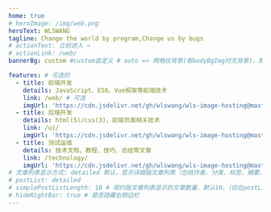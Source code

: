 ```yaml
---
home: true
# heroImage: /img/web.png
heroText: WLSWANG
tagline: Change the world by program,Change us by bugs
# actionText: 立刻进入 →
# actionLink: /web/
bannerBg: custom #custom自定义 # auto => 网格纹背景(有bodyBgImg时无背景)，默认 | none => 无 | '大图地址' | background: 自定义背景样式       提示：如发现文本颜色不适应你的背景时可以到palette.styl修改$bannerTextColor变量

features: # 可选的
  - title: 前端开发
    details: JavaScript、ES6、Vue框架等前端技术
    link: /web/ # 可选
    imgUrl: 'https://cdn.jsdelivr.net/gh/wlswang/wls-image-hosting@master/wls-vdoing-blog-image/ui.fc3qqy7s7ww.webp' # 可选
  - title: 后端开发
    details: html(5)/css(3)，前端页面相关技术
    link: /ui/
    imgUrl: 'https://cdn.jsdelivr.net/gh/wlswang/wls-image-hosting@master/wls-vdoing-blog-image/web.7ixuza5q7zw0.webp'
  - title: 测试运维
    details: 技术文档、教程、技巧、总结等文章
    link: /technology/
    imgUrl: 'https://cdn.jsdelivr.net/gh/wlswang/wls-image-hosting@master/wls-vdoing-blog-image/other.w45rvdkaxa.webp'
# 文章列表显示方式: detailed 默认，显示详细版文章列表（包括作者、分类、标签、摘要、分页等）| simple => 显示简约版文章列表（仅标题和日期）| none 不显示文章列表
# postList: detailed
# simplePostListLength: 10 # 简约版文章列表显示的文章数量，默认10。（仅在postList设置为simple时生效）
# hideRightBar: true # 是否隐藏右侧边栏
---
```


<!-- 小熊猫 -->

<!-- <img src="https://cdn.jsdelivr.net/gh/wlswang/wls-image-hosting@master/wls-vdoing-blog-image/panda-waving.3vm40d9rtfu0.webp" class="panda no-zoom" style="width: 130px;height: 115px;opacity: 0.8;margin-bottom: -4px;padding-bottom:0;position: fixed;bottom: 0;left: 0.5rem;z-index: 1;"> -->

<!--
## 关于

### 📚Blog
这是一个兼具博客文章、知识管理、文档查找的个人网站，主要内容是Web前端技术。如果你喜欢这个博客&主题欢迎到[GitHub](https://github.com/xugaoyi/vuepress-theme-vdoing)点个Star、获取源码，或者交换[友链](/friends/) ( •̀ ω •́ )✧

### 🎨Theme
本站主题是根据[VuePress](https://vuepress.vuejs.org/zh/)的默认主题修改而成。取名`Vdoing`(维度)，旨在轻松打造一个`结构化`与`碎片化`并存的个人在线知识库&博客，让你的知识海洋像一本本书一样清晰易读。配合多维索引，让每一个知识点都可以快速定位！ 更多[详情](https://github.com/xugaoyi/vuepress-theme-vdoing)。

<a href="https://github.com/xugaoyi/vuepress-theme-vdoing" target="_blank"><img src='https://img.shields.io/github/stars/xugaoyi/vuepress-theme-vdoing' alt='GitHub stars' class="no-zoom"></a>
<a href="https://github.com/xugaoyi/vuepress-theme-vdoing" target="_blank"><img src='https://img.shields.io/github/forks/xugaoyi/vuepress-theme-vdoing' alt='GitHub forks' class="no-zoom"></a>

</br>


## 特色功能
博客部分特色功能介绍

#### 一站式技术搜索

   博客内容中包含部分技术教程，可以利用搜索框快速搜索到相关文档，即使博客中没有的，你还可以选择最下方的 `在XXX中搜索“xxx”` 快速到达你想要找的内容。

#### 深色模式与阅读模式
关爱程序员，保护视力，点击右下角的主题模式按钮试试吧~

#### Demo演示模块
   为了更直观的展示一些代码的效果，博客添加了demo模块插件，可查看demo、源码，以及跳转到codepen在线编辑。**示例**：

::: demo [vanilla]
```html
<html>
  <div id="vanilla-box"></div>
</html>
<script>
  var box = document.getElementById('vanilla-box')
  box.innerHTML = 'Hello World! Welcome to EB'
</script>
<style>
#vanilla-box {
  color: #11a8cd;
}
</style>
```
:::


## :email: 联系

- **WeChat or QQ**: <a href="tencent://message/?uin=121840415&Site=&Menu=yesUrl" class='qq'>121840415</a>
- **Email**: <a href="mailto:eniac10@163.com">eniac10@163.com</a>
- **GitHub**: <https://github.com/wlswang>

</br>  -->
